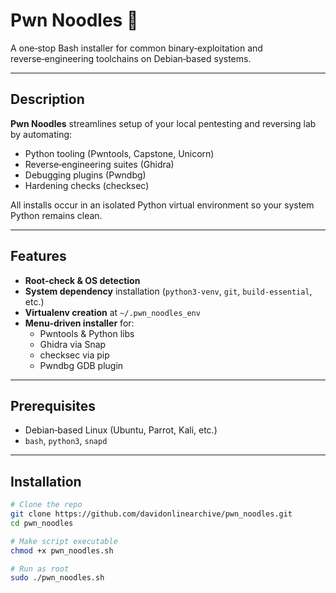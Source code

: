 # Pwn Noodles 🍜

A one‑stop Bash installer for common binary‑exploitation and reverse‑engineering toolchains on Debian‑based systems.  

---

##  Description

**Pwn Noodles** streamlines setup of your local pentesting and reversing lab by automating:

- Python tooling (Pwntools, Capstone, Unicorn)  
- Reverse‑engineering suites (Ghidra)  
- Debugging plugins (Pwndbg)  
- Hardening checks (checksec)  

All installs occur in an isolated Python virtual environment so your system Python remains clean.

---

##  Features

- **Root‑check & OS detection**  
- **System dependency** installation (`python3‑venv`, `git`, `build‑essential`, etc.)  
- **Virtualenv creation** at `~/.pwn_noodles_env`  
- **Menu‑driven installer** for:
  - Pwntools & Python libs  
  - Ghidra via Snap  
  - checksec via pip  
  - Pwndbg GDB plugin  

---

##  Prerequisites

- Debian‑based Linux (Ubuntu, Parrot, Kali, etc.)  
- `bash`, `python3`, `snapd`  

---

##  Installation

```bash
# Clone the repo
git clone https://github.com/davidonlinearchive/pwn_noodles.git
cd pwn_noodles

# Make script executable
chmod +x pwn_noodles.sh

# Run as root
sudo ./pwn_noodles.sh
